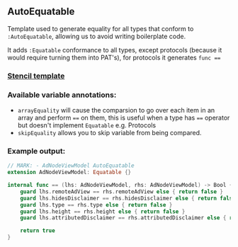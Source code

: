 ## AutoEquatable
Template used to generate equality for all types that conform to `:AutoEquatable`, allowing us to avoid writing boilerplate code.

It adds `:Equatable` conformance to all types, except protocols (because it would require turning them into PAT's), for protocols it generates `func ==`

### [Stencil template](AutoEquatable.stencil)

### Available variable annotations:

- `arrayEquality` will cause the comparsion to go over each item in an array and perform `==` on them, this is useful when a type has `==` operator but doesn't implement `Equatable` e.g. Protocols
- `skipEquality` allows you to skip variable from being compared.

### Example output:

```swift
// MARK: - AdNodeViewModel AutoEquatable
extension AdNodeViewModel: Equatable {}

internal func == (lhs: AdNodeViewModel, rhs: AdNodeViewModel) -> Bool {
    guard lhs.remoteAdView == rhs.remoteAdView else { return false }
    guard lhs.hidesDisclaimer == rhs.hidesDisclaimer else { return false }
    guard lhs.type == rhs.type else { return false }
    guard lhs.height == rhs.height else { return false }
    guard lhs.attributedDisclaimer == rhs.attributedDisclaimer else { return false }

    return true
}
```
